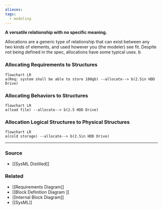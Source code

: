 ```yaml
---
aliases: 
tags:
  - modeling
---
```

**A versatile relationship with no specific meaning.**

Allocations are a generic type of relationship that can exist between any two kinds of elements, and used however you (the modeler) see fit. Despite not being defined in the spec, allocations have some typical uses. b

### Allocating Requirements to Structures

```mermaid
flowchart LR
a(Req: system shall be able to store 100gb) --allocate--> b(2.5in HDD Drive)
```

### Allocating Behaviors to Structures

```mermaid
flowchart LR
a(load file) --allocate--> b(2.5 HDD Drive)
```

### Allocation Logical Structures to Physical Structures

```mermaid
flowchart LR
a(cold storage) --allocate--> b(2.5in HDD Drive)
```

---

### Source
- [[SysML Distilled]]

### Related
- [[Requirements Diagram]] 
- [[Block Definition Diagram ]] 
- [[Internal Block Diagram]] 
- [[SysML]]